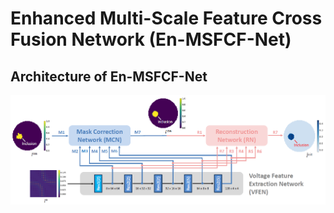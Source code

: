 # Enhanced Multi-Scale Feature Cross Fusion Network (En-MSFCF-Net)

Architecture of En-MSFCF-Net
-----------------------------------------------------------------

<img src="./architecture.PNG" width="1000px"/>
